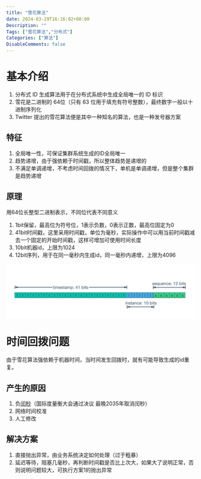 ```yaml
---
title: "雪花算法"
date: 2024-03-29T16:16:02+08:00
Description: ""
Tags: ["雪花算法","分布式"]
Categories: ["算法"]
DisableComments: false
---
```


# 基本介绍

1. 分布式 ID 生成算法用于在分布式系统中生成全局唯一的 ID 标识
2. 雪花是二进制的 64位（只有 63 位用于填充有符号整数），最终数字一般以十进制序列化
3. Twitter 提出的雪花算法便是其中一种知名的算法，也是一种发号器方案


## 特征

1. 全局唯一性，可保证集群系统生成的ID全局唯一
2. 趋势递增，由于强依赖于时间戳，所以整体趋势是递增的
3. 不满足单调递增，不考虑时间回拨的情况下，单机是单调递增，但是整个集群是趋势递增

## 原理

用64位长整型二进制表示，不同位代表不同意义
1. 1bit保留，最高位为符号位，1表示负数，0表示正数，最高位固定为0
2. 41bit时间戳，这里采用时间戳，单位为毫秒，实际操作中可以用当前时间戳减去一个固定的开始时间戳，这样可增加可使用时间长度
3. 10bit机器id，上限为1024
4. 12bit序列，用于在同一毫秒内生成id，同一毫秒内递增，上限为4096


![snowflake](../images/snowflake-1.png)


# 时间回拨问题

由于雪花算法强依赖于机器时间，当时间发生回拨时，就有可能导致生成的id重复。

## 产生的原因

1. 负[闰秒](https://zh.wikipedia.org/zh-sg/%E9%97%B0%E7%A7%92)（国际度量衡大会通过决议 最晚2035年取消闰秒）
2. 网络时间校准
3. 人工修改

## 解决方案

1. 直接抛出异常，由业务系统决定如何处理（过于粗暴）
2. 延迟等待，阻塞几毫秒，再判断时间戳是否比上次大，如果大了说明正常，否则说明问题较大，可执行方案1的抛出异常



